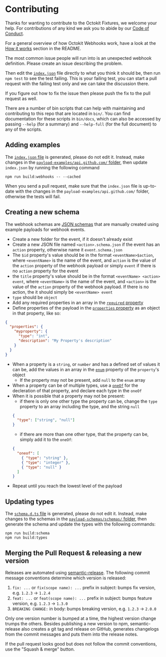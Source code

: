 # Contributing

Thanks for wanting to contribute to the Octokit Fixtures, we welcome your help.
For contributions of any kind we ask you to abide by our
[Code of Conduct](CODE_OF_CONDUCT.md).

For a general overview of how Octokit Webhooks work, have a look at the
[How it works](README.md#how-it-works) section in the README.

The most common issue people will run into is an unexpected webhook definition.
Please create an issue describing the problem.

Then edit the [`index.json`](index.json) file directly to what you think it
should be, then run `npm test` to see the test failing. This is your failing
test, you can start a pull request with the failing test only and we can take
the discussion there.

If you figure out how to fix the issue then please push the fix to the pull
request as well.

There are a number of bin scripts that can help with maintaining and
contributing to this repo that are located in `bin/`. You can find documentation
for these scripts in `bin/docs`, which can also be accessed by passing `--help`
(for a summary) and `--help-full` (for the full document) to any of the scripts.

## Adding examples

The
[`index.json` file](https://github.com/octokit/webhooks/blob/master/payload-examples/api.github.com/index.json)
is generated, please do not edit it. Instead, make changes in the
[`payload-examples/api.github.com/` folder](https://github.com/octokit/webhooks/tree/master/payload-examples/api.github.com),
then update `index.json` by running the following command

```
npm run build:webhooks -- --cached
```

When you send a pull request, make sure that the `index.json` file is up-to-date
with the changes in the `payload-examples/api.github.com/` folder, otherwise the
tests will fail.

## Creating a new schema

The webhook schemas are [JSON schemas](https://json-schema.org/) that are manually created using example payloads for webhook events.

- Create a new folder for the event, if it doesn't already exist
- Create a new JSON file named `<action>.schema.json` if the event has an `action` property, otherwise name it `event.schema.json`
- The `$id` property's value should be in the format `<eventName>$action`, where `<eventName>` is the name of the event, and `action` is the value of the `action` property of the webhook payload or simply `event` if there is no `action` property for the event
- the `title` property's value should be in the format `<eventName> <action> event`, where `<eventName>` is the name of the event, and `<action>` is the value of the `action` property of the webhook payload. If there is no action, the it should simply be `<eventName> event`
- `type` should be `object`
- Add any required properties in an array in the [`required` property](https://json-schema.org/understanding-json-schema/reference/object.html#required-properties)
- Define properties of the payload in the [`properties` property](https://json-schema.org/understanding-json-schema/reference/object.html#properties) as an object in that property, like so:

```json
{
  "properties": {
    "myproperty": {
      "type": "int",
      "description": "My Property's description"
    }
  }
}
```

- When a property is a `string`, or `number` and has a defined set of values it can be, add the values in an array in the [`enum`](https://json-schema.org/understanding-json-schema/reference/generic.html#enumerated-values) property of the `property`'s object
  - If the property may not be present, add `null` to the `enum` array
- When a property can be of multiple types, use a [`oneOf`](https://json-schema.org/understanding-json-schema/reference/combining.html#oneof) for the decleration of that property, and declare each type in the `oneOf`
- When it is possible that a property may not be present:
  - if there is only one other type the property can be, change the `type` property to an array including the type, and the string `null`
  ```json
  {
    "type": ["string", "null"]
  }
  ```
  - if there are more than one other type, that the property can be, simply add it to the `oneOf`:
  ```json
  {
    "oneof": [
      { "type": "string" },
      { "type": "integer" },
      { "type": "null" }
    ]
  }

  ```
- Repeat until you reach the lowest level of the payload

## Updating types

The
[`schema.d.ts` file](https://github.com/octokit/webhooks/blob/master/payload-types/schema.d.ts)
is generated, please do not edit it. Instead, make changes to the schemas in the
[`payload-schemas/schemas/` folder](https://github.com/octokit/webhooks/tree/master/payload-schemas/schemas),
then generate the schema and update the types with the following commands:

```shell
npm run build:schema
npm run build:types
```

## Merging the Pull Request & releasing a new version

Releases are automated using
[semantic-release](https://github.com/semantic-release/semantic-release). The
following commit message conventions determine which version is released:

1. `fix: ...` or `fix(scope name): ...` prefix in subject: bumps fix version,
   e.g. `1.2.3` → `1.2.4`
2. `feat: ...` or `feat(scope name): ...` prefix in subject: bumps feature
   version, e.g. `1.2.3` → `1.3.0`
3. `BREAKING CHANGE:` in body: bumps breaking version, e.g. `1.2.3` → `2.0.0`

Only one version number is bumped at a time, the highest version change trumps
the others. Besides publishing a new version to npm, semantic-release also
creates a git tag and release on GitHub, generates changelogs from the commit
messages and puts them into the release notes.

If the pull request looks good but does not follow the commit conventions, use
the "Squash & merge" button.
